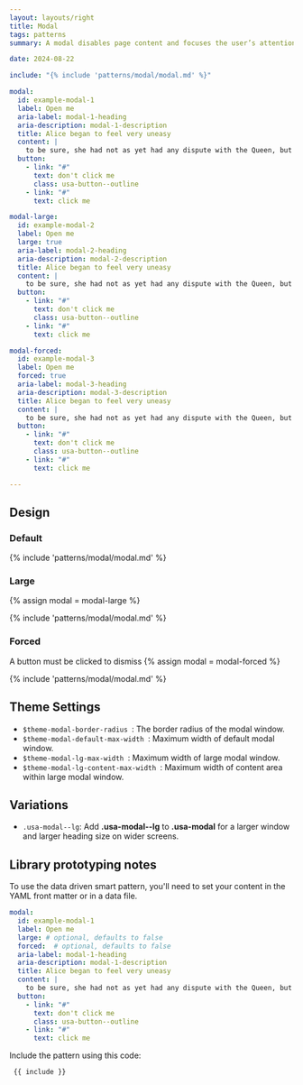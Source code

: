 ```yaml
---
layout: layouts/right
title: Modal
tags: patterns
summary: A modal disables page content and focuses the user’s attention on a single task or message.

date: 2024-08-22 

include: "{% include 'patterns/modal/modal.md' %}"

modal:
  id: example-modal-1
  label: Open me
  aria-label: modal-1-heading
  aria-description: modal-1-description
  title: Alice began to feel very uneasy
  content: |
    to be sure, she had not as yet had any dispute with the Queen, but she knew that it might happen any minute, ‘and then,’ thought she, ‘what would become of me? They’re dreadfully fond of beheading people here; the great wonder is, that there’s any one left alive!’
  button:
    - link: "#"
      text: don't click me
      class: usa-button--outline
    - link: "#"
      text: click me

modal-large:
  id: example-modal-2
  label: Open me
  large: true
  aria-label: modal-2-heading
  aria-description: modal-2-description
  title: Alice began to feel very uneasy
  content: |
    to be sure, she had not as yet had any dispute with the Queen, but she knew that it might happen any minute, ‘and then,’ thought she, ‘what would become of me? They’re dreadfully fond of beheading people here; the great wonder is, that there’s any one left alive!’
  button:
    - link: "#"
      text: don't click me
      class: usa-button--outline
    - link: "#"
      text: click me

modal-forced:
  id: example-modal-3
  label: Open me
  forced: true
  aria-label: modal-3-heading
  aria-description: modal-3-description
  title: Alice began to feel very uneasy
  content: |
    to be sure, she had not as yet had any dispute with the Queen, but she knew that it might happen any minute, ‘and then,’ thought she, ‘what would become of me? They’re dreadfully fond of beheading people here; the great wonder is, that there’s any one left alive!’
  button:
    - link: "#"
      text: don't click me
      class: usa-button--outline
    - link: "#"
      text: click me

---
```


## Design
### Default
{% include 'patterns/modal/modal.md' %}

### Large
{% assign modal = modal-large %}

{% include 'patterns/modal/modal.md' %}

### Forced
A button must be clicked to dismiss
{% assign modal = modal-forced %}

{% include 'patterns/modal/modal.md' %}

## Theme Settings
- `$theme-modal-border-radius `: The border radius of the modal window.
- `$theme-modal-default-max-width `: Maximum width of default modal window.
- `$theme-modal-lg-max-width `: Maximum width of large modal window.
- `$theme-modal-lg-content-max-width `: Maximum width of content area within large modal window.

## Variations
- `.usa-modal--lg`: Add **.usa-modal--lg** to **.usa-modal** for a larger window and larger heading size on wider screens.


## Library prototyping notes
To use the data driven smart pattern, you'll need to set your content in the YAML front matter or in a data file.

``` yml
modal:
  id: example-modal-1
  label: Open me
  large: # optional, defaults to false
  forced:  # optional, defaults to false
  aria-label: modal-1-heading
  aria-description: modal-1-description
  title: Alice began to feel very uneasy
  content: |
    to be sure, she had not as yet had any dispute with the Queen, but she knew that it might happen any minute, ‘and then,’ thought she, ‘what would become of me? They’re dreadfully fond of beheading people here; the great wonder is, that there’s any one left alive!’
  button:
    - link: "#"
      text: don't click me
      class: usa-button--outline
    - link: "#"
      text: click me
```

Include the pattern using this code:

``` markdown
 {{ include }}
```

